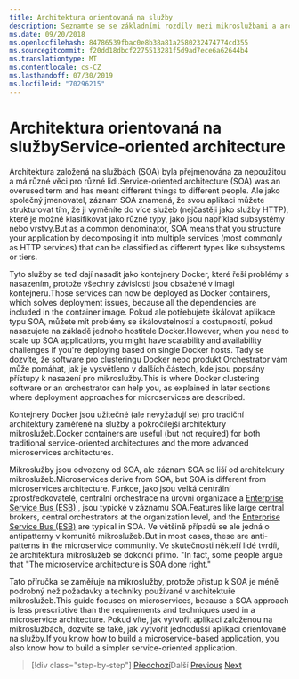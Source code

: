 ```yaml
---
title: Architektura orientovaná na služby
description: Seznamte se se základními rozdíly mezi mikroslužbami a architekturou orientované na služby (SOA).
ms.date: 09/20/2018
ms.openlocfilehash: 84786539fbac0e8b38a81a2580232474774cd355
ms.sourcegitcommit: f20dd18dbcf2275513281f5d9ad7ece6a62644b4
ms.translationtype: MT
ms.contentlocale: cs-CZ
ms.lasthandoff: 07/30/2019
ms.locfileid: "70296215"
---
```

# <a name="service-oriented-architecture"></a><span data-ttu-id="29e09-103">Architektura orientovaná na služby</span><span class="sxs-lookup"><span data-stu-id="29e09-103">Service-oriented architecture</span></span>

<span data-ttu-id="29e09-104">Architektura založená na službách (SOA) byla přejmenována za nepoužitou a má různé věci pro různé lidi.</span><span class="sxs-lookup"><span data-stu-id="29e09-104">Service-oriented architecture (SOA) was an overused term and has meant different things to different people.</span></span> <span data-ttu-id="29e09-105">Ale jako společný jmenovatel, záznam SOA znamená, že svou aplikaci můžete strukturovat tím, že ji vyměníte do více služeb (nejčastěji jako služby HTTP), které je možné klasifikovat jako různé typy, jako jsou například subsystémy nebo vrstvy.</span><span class="sxs-lookup"><span data-stu-id="29e09-105">But as a common denominator, SOA means that you structure your application by decomposing it into multiple services (most commonly as HTTP services) that can be classified as different types like subsystems or tiers.</span></span>

<span data-ttu-id="29e09-106">Tyto služby se teď dají nasadit jako kontejnery Docker, které řeší problémy s nasazením, protože všechny závislosti jsou obsažené v imagi kontejneru.</span><span class="sxs-lookup"><span data-stu-id="29e09-106">Those services can now be deployed as Docker containers, which solves deployment issues, because all the dependencies are included in the container image.</span></span> <span data-ttu-id="29e09-107">Pokud ale potřebujete škálovat aplikace typu SOA, můžete mít problémy se škálovatelností a dostupností, pokud nasazujete na základě jednoho hostitele Docker.</span><span class="sxs-lookup"><span data-stu-id="29e09-107">However, when you need to scale up SOA applications, you might have scalability and availability challenges if you're deploying based on single Docker hosts.</span></span> <span data-ttu-id="29e09-108">Tady se dozvíte, že software pro clusteringu Docker nebo produkt Orchestrator vám může pomáhat, jak je vysvětleno v dalších částech, kde jsou popsány přístupy k nasazení pro mikroslužby.</span><span class="sxs-lookup"><span data-stu-id="29e09-108">This is where Docker clustering software or an orchestrator can help you, as explained in later sections where deployment approaches for microservices are described.</span></span>

<span data-ttu-id="29e09-109">Kontejnery Docker jsou užitečné (ale nevyžadují se) pro tradiční architektury zaměřené na služby a pokročilejší architektury mikroslužeb.</span><span class="sxs-lookup"><span data-stu-id="29e09-109">Docker containers are useful (but not required) for both traditional service-oriented architectures and the more advanced microservices architectures.</span></span>

<span data-ttu-id="29e09-110">Mikroslužby jsou odvozeny od SOA, ale záznam SOA se liší od architektury mikroslužeb.</span><span class="sxs-lookup"><span data-stu-id="29e09-110">Microservices derive from SOA, but SOA is different from microservices architecture.</span></span> <span data-ttu-id="29e09-111">Funkce, jako jsou velká centrální zprostředkovatelé, centrální orchestrace na úrovni organizace a [Enterprise Service Bus (ESB)](https://en.wikipedia.org/wiki/Enterprise_service_bus) , jsou typické v záznamu SOA.</span><span class="sxs-lookup"><span data-stu-id="29e09-111">Features like large central brokers, central orchestrators at the organization level, and the [Enterprise Service Bus (ESB)](https://en.wikipedia.org/wiki/Enterprise_service_bus) are typical in SOA.</span></span> <span data-ttu-id="29e09-112">Ve většině případů se ale jedná o antipatterny v komunitě mikroslužeb.</span><span class="sxs-lookup"><span data-stu-id="29e09-112">But in most cases, these are anti-patterns in the microservice community.</span></span> <span data-ttu-id="29e09-113">Ve skutečnosti někteří lidé tvrdíi, že architektura mikroslužeb se dokončí přímo. "</span><span class="sxs-lookup"><span data-stu-id="29e09-113">In fact, some people argue that "The microservice architecture is SOA done right."</span></span>

<span data-ttu-id="29e09-114">Tato příručka se zaměřuje na mikroslužby, protože přístup k SOA je méně podrobný než požadavky a techniky používané v architektuře mikroslužeb.</span><span class="sxs-lookup"><span data-stu-id="29e09-114">This guide focuses on microservices, because a SOA approach is less prescriptive than the requirements and techniques used in a microservice architecture.</span></span> <span data-ttu-id="29e09-115">Pokud víte, jak vytvořit aplikaci založenou na mikroslužbách, dozvíte se také, jak vytvořit jednodušší aplikaci orientované na služby.</span><span class="sxs-lookup"><span data-stu-id="29e09-115">If you know how to build a microservice-based application, you also know how to build a simpler service-oriented application.</span></span>

>[!div class="step-by-step"]
><span data-ttu-id="29e09-116">[Předchozí](docker-application-state-data.md)Další
>[](microservices-architecture.md)</span><span class="sxs-lookup"><span data-stu-id="29e09-116">[Previous](docker-application-state-data.md)
[Next](microservices-architecture.md)</span></span>
